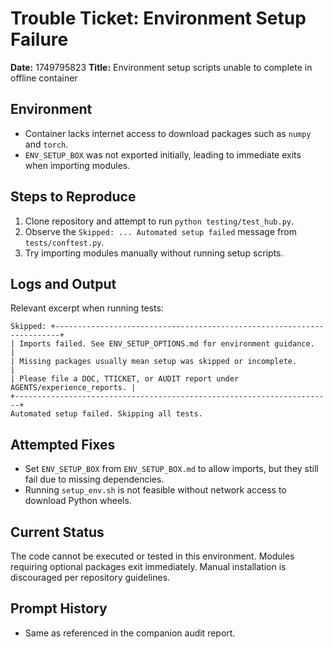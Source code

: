 # Trouble Ticket: Environment Setup Failure

**Date:** 1749795823
**Title:** Environment setup scripts unable to complete in offline container

## Environment
- Container lacks internet access to download packages such as `numpy` and `torch`.
- `ENV_SETUP_BOX` was not exported initially, leading to immediate exits when importing modules.

## Steps to Reproduce
1. Clone repository and attempt to run `python testing/test_hub.py`.
2. Observe the `Skipped: ... Automated setup failed` message from `tests/conftest.py`.
3. Try importing modules manually without running setup scripts.

## Logs and Output
Relevant excerpt when running tests:
```
Skipped: +-----------------------------------------------------------------------+
| Imports failed. See ENV_SETUP_OPTIONS.md for environment guidance.    |
| Missing packages usually mean setup was skipped or incomplete.        |
| Please file a DOC, TTICKET, or AUDIT report under AGENTS/experience_reports. |
+-----------------------------------------------------------------------+
Automated setup failed. Skipping all tests.
```

## Attempted Fixes
- Set `ENV_SETUP_BOX` from `ENV_SETUP_BOX.md` to allow imports, but they still fail due to missing dependencies.
- Running `setup_env.sh` is not feasible without network access to download Python wheels.

## Current Status
The code cannot be executed or tested in this environment. Modules requiring optional packages exit immediately. Manual installation is discouraged per repository guidelines.

## Prompt History
- Same as referenced in the companion audit report.

